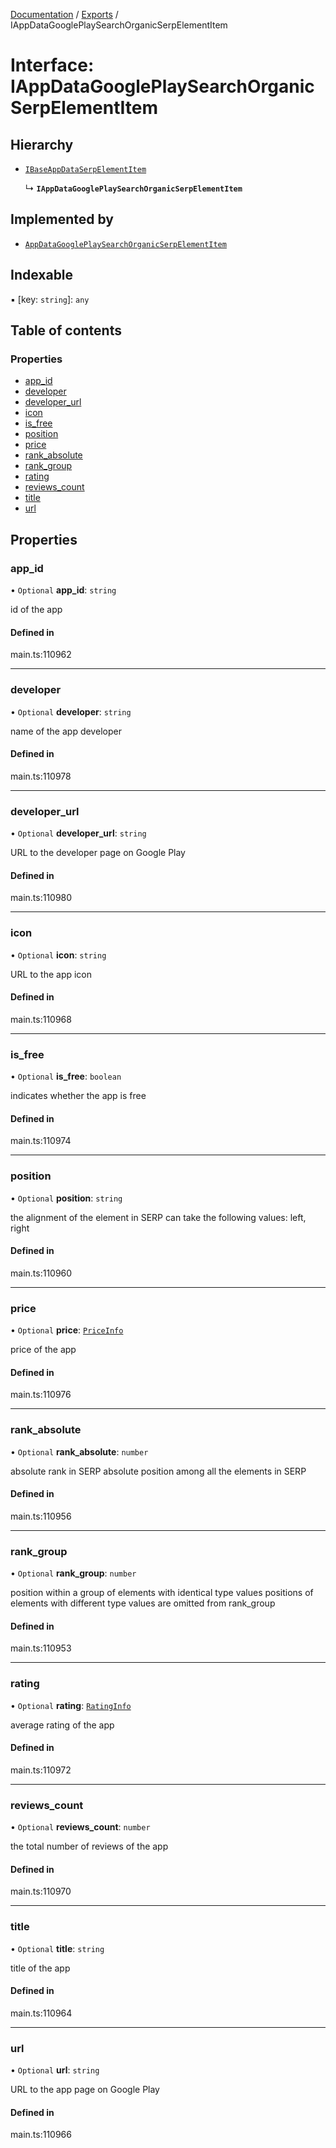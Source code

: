 [Documentation](../README.md) / [Exports](../modules.md) / IAppDataGooglePlaySearchOrganicSerpElementItem

# Interface: IAppDataGooglePlaySearchOrganicSerpElementItem

## Hierarchy

- [`IBaseAppDataSerpElementItem`](IBaseAppDataSerpElementItem.md)

  ↳ **`IAppDataGooglePlaySearchOrganicSerpElementItem`**

## Implemented by

- [`AppDataGooglePlaySearchOrganicSerpElementItem`](../classes/AppDataGooglePlaySearchOrganicSerpElementItem.md)

## Indexable

▪ [key: `string`]: `any`

## Table of contents

### Properties

- [app\_id](IAppDataGooglePlaySearchOrganicSerpElementItem.md#app_id)
- [developer](IAppDataGooglePlaySearchOrganicSerpElementItem.md#developer)
- [developer\_url](IAppDataGooglePlaySearchOrganicSerpElementItem.md#developer_url)
- [icon](IAppDataGooglePlaySearchOrganicSerpElementItem.md#icon)
- [is\_free](IAppDataGooglePlaySearchOrganicSerpElementItem.md#is_free)
- [position](IAppDataGooglePlaySearchOrganicSerpElementItem.md#position)
- [price](IAppDataGooglePlaySearchOrganicSerpElementItem.md#price)
- [rank\_absolute](IAppDataGooglePlaySearchOrganicSerpElementItem.md#rank_absolute)
- [rank\_group](IAppDataGooglePlaySearchOrganicSerpElementItem.md#rank_group)
- [rating](IAppDataGooglePlaySearchOrganicSerpElementItem.md#rating)
- [reviews\_count](IAppDataGooglePlaySearchOrganicSerpElementItem.md#reviews_count)
- [title](IAppDataGooglePlaySearchOrganicSerpElementItem.md#title)
- [url](IAppDataGooglePlaySearchOrganicSerpElementItem.md#url)

## Properties

### app\_id

• `Optional` **app\_id**: `string`

id of the app

#### Defined in

main.ts:110962

___

### developer

• `Optional` **developer**: `string`

name of the app developer

#### Defined in

main.ts:110978

___

### developer\_url

• `Optional` **developer\_url**: `string`

URL to the developer page on Google Play

#### Defined in

main.ts:110980

___

### icon

• `Optional` **icon**: `string`

URL to the app icon

#### Defined in

main.ts:110968

___

### is\_free

• `Optional` **is\_free**: `boolean`

indicates whether the app is free

#### Defined in

main.ts:110974

___

### position

• `Optional` **position**: `string`

the alignment of the element in SERP
can take the following values:
left, right

#### Defined in

main.ts:110960

___

### price

• `Optional` **price**: [`PriceInfo`](../classes/PriceInfo.md)

price of the app

#### Defined in

main.ts:110976

___

### rank\_absolute

• `Optional` **rank\_absolute**: `number`

absolute rank in SERP
absolute position among all the elements in SERP

#### Defined in

main.ts:110956

___

### rank\_group

• `Optional` **rank\_group**: `number`

position within a group of elements with identical type values
positions of elements with different type values are omitted from rank_group

#### Defined in

main.ts:110953

___

### rating

• `Optional` **rating**: [`RatingInfo`](../classes/RatingInfo.md)

average rating of the app

#### Defined in

main.ts:110972

___

### reviews\_count

• `Optional` **reviews\_count**: `number`

the total number of reviews of the app

#### Defined in

main.ts:110970

___

### title

• `Optional` **title**: `string`

title of the app

#### Defined in

main.ts:110964

___

### url

• `Optional` **url**: `string`

URL to the app page on Google Play

#### Defined in

main.ts:110966
